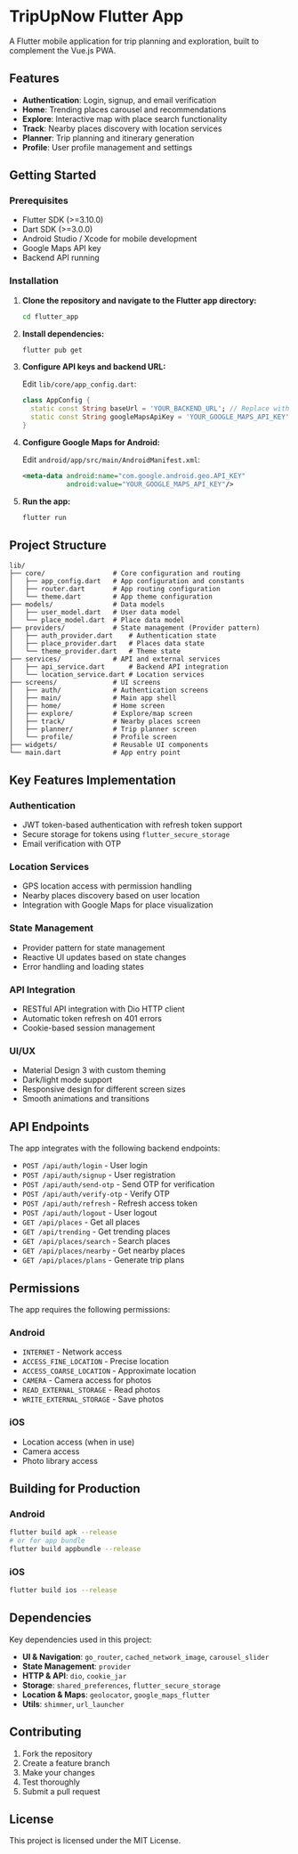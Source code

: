 # TripUpNow Flutter App

A Flutter mobile application for trip planning and exploration, built to complement the Vue.js PWA.

## Features

- **Authentication**: Login, signup, and email verification
- **Home**: Trending places carousel and recommendations
- **Explore**: Interactive map with place search functionality
- **Track**: Nearby places discovery with location services
- **Planner**: Trip planning and itinerary generation
- **Profile**: User profile management and settings

## Getting Started

### Prerequisites

- Flutter SDK (>=3.10.0)
- Dart SDK (>=3.0.0)
- Android Studio / Xcode for mobile development
- Google Maps API key
- Backend API running

### Installation

1. **Clone the repository and navigate to the Flutter app directory:**
   ```bash
   cd flutter_app
   ```

2. **Install dependencies:**
   ```bash
   flutter pub get
   ```

3. **Configure API keys and backend URL:**
   
   Edit `lib/core/app_config.dart`:
   ```dart
   class AppConfig {
     static const String baseUrl = 'YOUR_BACKEND_URL'; // Replace with your backend URL
     static const String googleMapsApiKey = 'YOUR_GOOGLE_MAPS_API_KEY'; // Replace with your API key
   }
   ```

4. **Configure Google Maps for Android:**
   
   Edit `android/app/src/main/AndroidManifest.xml`:
   ```xml
   <meta-data android:name="com.google.android.geo.API_KEY"
              android:value="YOUR_GOOGLE_MAPS_API_KEY"/>
   ```

5. **Run the app:**
   ```bash
   flutter run
   ```

## Project Structure

```
lib/
├── core/                 # Core configuration and routing
│   ├── app_config.dart   # App configuration and constants
│   ├── router.dart       # App routing configuration
│   └── theme.dart        # App theme configuration
├── models/               # Data models
│   ├── user_model.dart   # User data model
│   └── place_model.dart  # Place data model
├── providers/            # State management (Provider pattern)
│   ├── auth_provider.dart    # Authentication state
│   ├── place_provider.dart   # Places data state
│   └── theme_provider.dart   # Theme state
├── services/             # API and external services
│   ├── api_service.dart      # Backend API integration
│   └── location_service.dart # Location services
├── screens/              # UI screens
│   ├── auth/             # Authentication screens
│   ├── main/             # Main app shell
│   ├── home/             # Home screen
│   ├── explore/          # Explore/map screen
│   ├── track/            # Nearby places screen
│   ├── planner/          # Trip planner screen
│   └── profile/          # Profile screen
├── widgets/              # Reusable UI components
└── main.dart             # App entry point
```

## Key Features Implementation

### Authentication
- JWT token-based authentication with refresh token support
- Secure storage for tokens using `flutter_secure_storage`
- Email verification with OTP

### Location Services
- GPS location access with permission handling
- Nearby places discovery based on user location
- Integration with Google Maps for place visualization

### State Management
- Provider pattern for state management
- Reactive UI updates based on state changes
- Error handling and loading states

### API Integration
- RESTful API integration with Dio HTTP client
- Automatic token refresh on 401 errors
- Cookie-based session management

### UI/UX
- Material Design 3 with custom theming
- Dark/light mode support
- Responsive design for different screen sizes
- Smooth animations and transitions

## API Endpoints

The app integrates with the following backend endpoints:

- `POST /api/auth/login` - User login
- `POST /api/auth/signup` - User registration
- `POST /api/auth/send-otp` - Send OTP for verification
- `POST /api/auth/verify-otp` - Verify OTP
- `POST /api/auth/refresh` - Refresh access token
- `POST /api/auth/logout` - User logout
- `GET /api/places` - Get all places
- `GET /api/trending` - Get trending places
- `GET /api/places/search` - Search places
- `GET /api/places/nearby` - Get nearby places
- `GET /api/places/plans` - Generate trip plans

## Permissions

The app requires the following permissions:

### Android
- `INTERNET` - Network access
- `ACCESS_FINE_LOCATION` - Precise location
- `ACCESS_COARSE_LOCATION` - Approximate location
- `CAMERA` - Camera access for photos
- `READ_EXTERNAL_STORAGE` - Read photos
- `WRITE_EXTERNAL_STORAGE` - Save photos

### iOS
- Location access (when in use)
- Camera access
- Photo library access

## Building for Production

### Android
```bash
flutter build apk --release
# or for app bundle
flutter build appbundle --release
```

### iOS
```bash
flutter build ios --release
```

## Dependencies

Key dependencies used in this project:

- **UI & Navigation**: `go_router`, `cached_network_image`, `carousel_slider`
- **State Management**: `provider`
- **HTTP & API**: `dio`, `cookie_jar`
- **Storage**: `shared_preferences`, `flutter_secure_storage`
- **Location & Maps**: `geolocator`, `google_maps_flutter`
- **Utils**: `shimmer`, `url_launcher`

## Contributing

1. Fork the repository
2. Create a feature branch
3. Make your changes
4. Test thoroughly
5. Submit a pull request

## License

This project is licensed under the MIT License.